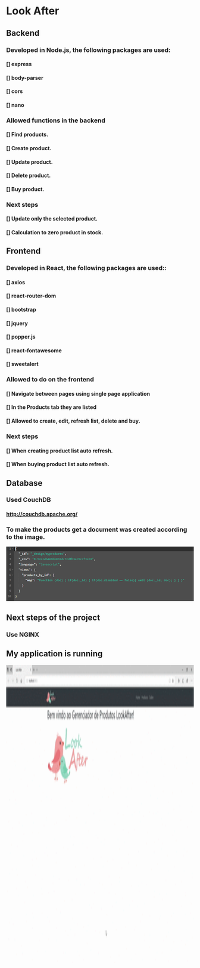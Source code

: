 <h1> Look After </h1>

<h2>Backend</h2>
<h3>Developed in Node.js, the following packages are used:</h3>
<h4>[] express</h4>
<h4>[] body-parser</h4>
<h4>[] cors</h4>
<h4>[] nano</h4>
<h3>Allowed functions in the backend</h3>
<h4> [] Find products. </ h4>
<h4> [] Create product. </ h4>
<h4> [] Update product. </ h4>
<h4> [] Delete product. </ h4>
<h4> [] Buy product. </ h4>
<h3>Next steps</h3>
<h4> [] Update only the selected product. </ h4>
<h4> [] Calculation to zero product in stock. </ h4>
<h2>Frontend</h2>
<h3>Developed in React, the following packages are used::</h3>
<h4>[] axios</h4>
<h4>[] react-router-dom</h4>
<h4>[] bootstrap</h4>
<h4>[] jquery</h4>
<h4>[] popper.js</h4>
<h4>[] react-fontawesome</h4>
<h4>[] sweetalert</h4>
<h3>Allowed to do on the frontend</h3>
<h4>[] Navigate between pages using single page application</h4>
<h4>[] In the Products tab they are listed</h4>
<h4>[] Allowed to create, edit, refresh list, delete and buy.</h4>
<h3>Next steps</h3>
<h4> [] When creating product list auto refresh. </ h4>
<h4> [] When buying product list auto refresh. </ h4>
<h2> Database </h2>
<h3>Used CouchDB</h3>
<h4><a href='http://couchdb.apache.org/' target='_blank'>http://couchdb.apache.org/</a></h4>
<h3>To make the products get a document was created according to the image.</h3>
<img src="/frontend/src/assets/img/mydoc.png">
<h2>Next steps of the project</h2>
<h3>Use NGINX</h3>
<h2>My application is running</h2>
<img src="/frontend/src/assets/img/myapp.gif" style="height: 800px;">
